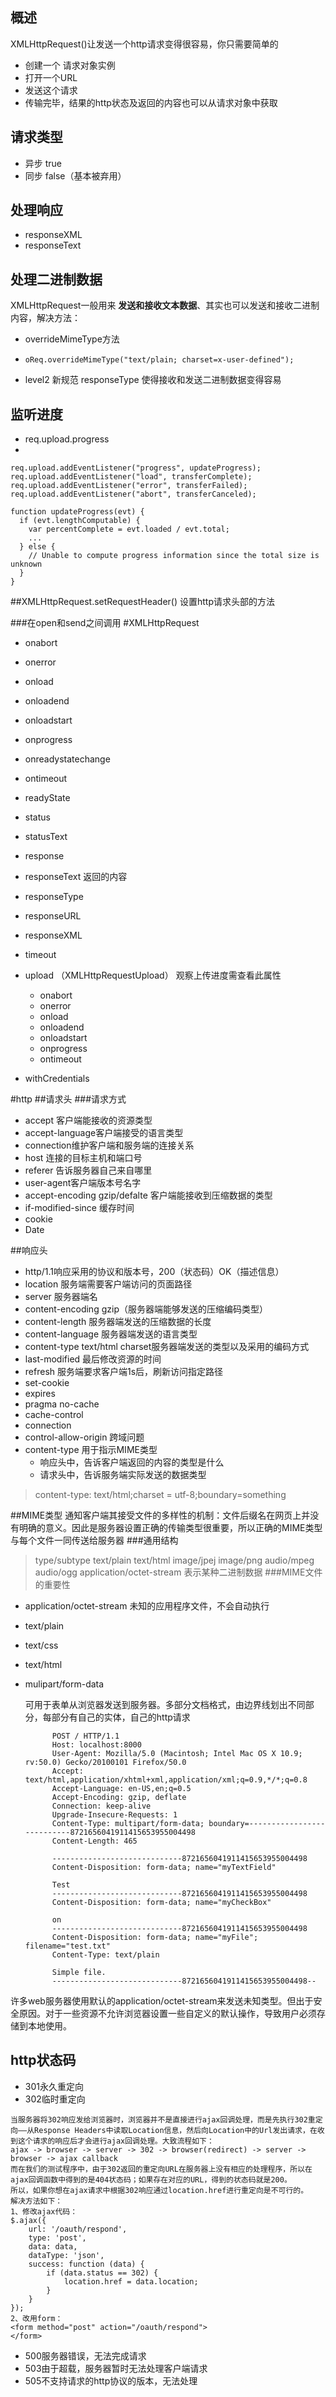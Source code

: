 ## 概述

XMLHttpRequest()让发送一个http请求变得很容易，你只需要简单的

* 创建一个 请求对象实例
* 打开一个URL
* 发送这个请求
* 传输完毕，结果的http状态及返回的内容也可以从请求对象中获取

## 请求类型

* 异步 true
* 同步 false（基本被弃用）

## 处理响应

* responseXML
* responseText

## 处理二进制数据

XMLHttpRequest一般用来 **发送和接收文本数据**、其实也可以发送和接收二进制内容，解决方法：

* overrideMimeType方法


* ```
  oReq.overrideMimeType("text/plain; charset=x-user-defined");
  ```

* level2 新规范  responseType  使得接收和发送二进制数据变得容易

## 监听进度

* req.upload.progress
* ​

```
req.upload.addEventListener("progress", updateProgress);
req.upload.addEventListener("load", transferComplete);
req.upload.addEventListener("error", transferFailed);
req.upload.addEventListener("abort", transferCanceled);

function updateProgress(evt) {
  if (evt.lengthComputable) {
    var percentComplete = evt.loaded / evt.total;
    ...
  } else {
    // Unable to compute progress information since the total size is unknown
  }
}
```

##XMLHttpRequest.setRequestHeader() 设置http请求头部的方法

###在open和send之间调用
#XMLHttpRequest
* onabort
* onerror
* onload
* onloadend
* onloadstart

* onprogress
* onreadystatechange
* ontimeout
* readyState

* status
* statusText

* response
* responseText 返回的内容
* responseType
* responseURL
* responseXML

* timeout

* upload  （XMLHttpRequestUpload） 观察上传进度需查看此属性
   *  onabort
   *  onerror
   *  onload
   *  onloadend
   *  onloadstart
   *  onprogress
   *  ontimeout

* withCredentials


#http
##请求头
###请求方式
* accept 客户端能接收的资源类型
* accept-language客户端接受的语言类型
* connection维护客户端和服务端的连接关系
* host 连接的目标主机和端口号
* referer 告诉服务器自己来自哪里
* user-agent客户端版本号名字
* accept-encoding     gzip/defalte   客户端能接收到压缩数据的类型
* if-modified-since 缓存时间
* cookie
* Date

##响应头
* http/1.1响应采用的协议和版本号，200（状态码）OK（描述信息）
* location 服务端需要客户端访问的页面路径
* server 服务器端名
* content-encoding gzip（服务器端能够发送的压缩编码类型）
* content-length    服务器端发送的压缩数据的长度
* content-language  服务器端发送的语言类型
* content-type   text/html charset服务器端发送的类型以及采用的编码方式
* last-modified 最后修改资源的时间
* refresh  服务端要求客户端1s后，刷新访问指定路径
* set-cookie
* expires
* pragma   no-cache
* cache-control
* connection
* control-allow-origin 跨域问题
* content-type 用于指示MIME类型
  * 响应头中，告诉客户端返回的内容的类型是什么
  * 请求头中，告诉服务端实际发送的数据类型

>content-type: text/html;charset = utf-8;boundary=something

##MIME类型
通知客户端其接受文件的多样性的机制：文件后缀名在网页上并没有明确的意义。因此是服务器设置正确的传输类型很重要，所以正确的MIME类型与每个文件一同传送给服务器
###通用结构
>type/subtype
>text/plain
>text/html
>image/jpej
>image/png
>audio/mpeg
>audio/ogg
>application/octet-stream 表示某种二进制数据 
###MIME文件的重要性
* application/octet-stream 未知的应用程序文件，不会自动执行
* text/plain 
* text/css  
* text/html
* mulipart/form-data  

  可用于表单从浏览器发送到服务器。多部分文档格式，由边界线划出不同部分，每部分有自己的实体，自己的http请求


			POST / HTTP/1.1
			Host: localhost:8000
			User-Agent: Mozilla/5.0 (Macintosh; Intel Mac OS X 10.9; rv:50.0) Gecko/20100101 Firefox/50.0
			Accept: text/html,application/xhtml+xml,application/xml;q=0.9,*/*;q=0.8
			Accept-Language: en-US,en;q=0.5
			Accept-Encoding: gzip, deflate
			Connection: keep-alive
			Upgrade-Insecure-Requests: 1
			Content-Type: multipart/form-data; boundary=---------------------------8721656041911415653955004498
			Content-Length: 465
			
			-----------------------------8721656041911415653955004498
			Content-Disposition: form-data; name="myTextField"
			
			Test
			-----------------------------8721656041911415653955004498
			Content-Disposition: form-data; name="myCheckBox"
			
			on
			-----------------------------8721656041911415653955004498
			Content-Disposition: form-data; name="myFile"; filename="test.txt"
			Content-Type: text/plain
			
			Simple file.
			-----------------------------8721656041911415653955004498--

许多web服务器使用默认的application/octet-stream来发送未知类型。但出于安全原因。对于一些资源不允许浏览器设置一些自定义的默认操作，导致用户必须存储到本地使用。

## http状态码

* 301永久重定向
* 302临时重定向

```
当服务器将302响应发给浏览器时，浏览器并不是直接进行ajax回调处理，而是先执行302重定向——从Response Headers中读取Location信息，然后向Location中的Url发出请求，在收到这个请求的响应后才会进行ajax回调处理。大致流程如下：
ajax -> browser -> server -> 302 -> browser(redirect) -> server -> browser -> ajax callback
而在我们的测试程序中，由于302返回的重定向URL在服务器上没有相应的处理程序，所以在ajax回调函数中得到的是404状态码；如果存在对应的URL，得到的状态码就是200。
所以，如果你想在ajax请求中根据302响应通过location.href进行重定向是不可行的。
解决方法如下：
1、修改ajax代码：
$.ajax({
    url: '/oauth/respond',
    type: 'post',
    data: data,
    dataType: 'json',
    success: function (data) {
        if (data.status == 302) {
            location.href = data.location;
        }
    }
});
2、改用form：
<form method="post" action="/oauth/respond">
</form>
```

* 500服务器错误，无法完成请求
* 503由于超载，服务器暂时无法处理客户端请求
* 505不支持请求的http协议的版本，无法处理

